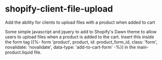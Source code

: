 # shopify-client-file-upload
Add the ability for clients to upload files with a product when added to cart

Some simple javascript and jquery to add to Shopify's Dawn theme to allow users to upload files when a product is added to the cart. Insert this inside the form tag ({%- form 'product', product, id: product_form_id, class: 'form', novalidate: 'novalidate', data-type: 'add-to-cart-form' -%}) in the main-product.liquid file. 
